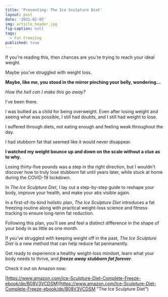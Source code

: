 ```yaml
---
title: 'Presenting: The Ice Sculpture Diet'
layout: post
date: '2021-02-05'
img: article_header.jpg
fig-caption: null
tags:
  - Fat Freezing
published: true
---
```

If you're reading this, then chances are you're trying to reach your ideal weight. 

Maybe you've struggled with weight loss. 

<strong>Maybe, like me, you stood in the mirror pinching your belly, wondering...</strong>

_How the hell can I make this go away?_

I've been there. 

I was bullied as a child for being overweight. Even after losing weight and seeing what was possible, I still had doubts, and I still had weight to lose. 

I suffered through diets, not eating enough and feeling weak throughout the day. 

I had stubborn fat that seemed like it would never disappear. 

<strong>I watched my weight bounce up and down on the scale without a clue as to why.</strong>

Losing thirty-five pounds was a step in the right direction, but I wouldn't discover how to truly lose stubborn fat until years later, while stuck at home during the COVID-19 lockdown.
 
In <em>The Ice Sculpture Diet</em>, I lay out a step-by-step guide to reshape your body, improve your health, and make your abs visible again.  

In a first-of-its-kind holistic plan, _The Ice Sculpture Diet_ introduces a fat freezing routine along with practical weight-loss science and fitness tracking to ensure long-term fat reduction.  

Following this plan, you'll see and feel a distinct difference in the shape of your body in as little as one month.  
 
If you’ve struggled with keeping weight off in the past, <em>The Ice Sculpture Diet</em> is a new method that can help reduce fat permanently.   

Get ready to experience a healthy weight-loss mindset, learn what your body needs to thrive, and **_freeze away stubborn fat forever_**.

Check it out on Amazon now:

[https://www.amazon.com/Ice-Sculpture-Diet-Complete-Freeze-ebook/dp/B08V3VCDSM](https://www.amazon.com/Ice-Sculpture-Diet-Complete-Freeze-ebook/dp/B08V3VCDSM "The Ice Sculpture Diet")
